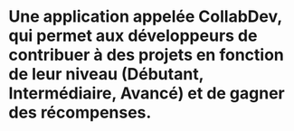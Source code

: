# Une application appelée CollabDev, qui permet aux développeurs de contribuer à des projets en fonction de leur niveau (Débutant, Intermédiaire, Avancé) et de gagner des récompenses.